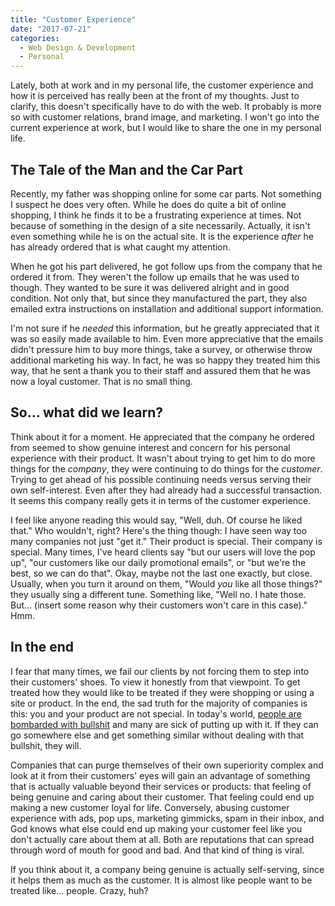 ```yaml
---
title: "Customer Experience"
date: "2017-07-21"
categories:
  - Web Design & Development
  - Personal
---
```


Lately, both at work and in my personal life, the customer experience and how it is perceived has really been at the front of my thoughts. Just to clarify, this doesn't specifically have to do with the web. It probably is more so with customer relations, brand image, and marketing. I won't go into the current experience at work, but I would like to share the one in my personal life.

## The Tale of the Man and the Car Part

Recently, my father was shopping online for some car parts. Not something I suspect he does very often. While he does do quite a bit of online shopping, I think he finds it to be a frustrating experience at times. Not because of something in the design of a site necessarily. Actually, it isn't even something while he is on the actual site. It is the experience _after_ he has already ordered that is what caught my attention.

When he got his part delivered, he got follow ups from the company that he ordered it from. They weren't the follow up emails that he was used to though. They wanted to be sure it was delivered alright and in good condition. Not only that, but since they manufactured the part, they also emailed extra instructions on installation and additional support information.

I'm not sure if he _needed_ this information, but he greatly appreciated that it was so easily made available to him. Even more appreciative that the emails didn't pressure him to buy more things, take a survey, or otherwise throw additional marketing his way. In fact, he was so happy they treated him this way, that he sent a thank you to their staff and assured them that he was now a loyal customer. That is no small thing.

## So... what did we learn?

Think about it for a moment. He appreciated that the company he ordered from seemed to show genuine interest and concern for his personal experience with their product. It wasn't about trying to get him to do more things for the _company_, they were continuing to do things for the _customer_. Trying to get ahead of his possible continuing needs versus serving their own self-interest. Even after they had already had a successful transaction. It seems this company really gets it in terms of the customer experience.

I feel like anyone reading this would say, "Well, duh. Of course he liked that." Who wouldn't, right? Here's the thing though: I have seen way too many companies not just "get it." Their product is special. Their company is special. Many times, I've heard clients say "but our users will love the pop up", "our customers like our daily promotional emails", or "but we're the best, so we can do that". Okay, maybe not the last one exactly, but close. Usually, when you turn it around on them, "Would _you_ like all those things?" they usually sing a different tune. Something like, "Well no. I hate those. But... (insert some reason why their customers won't care in this case)." Hmm.

## In the end

I fear that many times, we fail our clients by not forcing them to step into their customers' shoes. To view it honestly from that viewpoint. To get treated how they would like to be treated if they were shopping or using a site or product. In the end, the sad truth for the majority of companies is this: you and your product are not special. In today's world, [people are bombarded with bullshit](http://deathtobullshit.com/) and many are sick of putting up with it. If they can go somewhere else and get something similar without dealing with that bullshit, they will.

Companies that can purge themselves of their own superiority complex and look at it from their customers' eyes will gain an advantage of something that is actually valuable beyond their services or products: that feeling of being genuine and caring about their customer. That feeling could end up making a new customer loyal for life. Conversely, abusing customer experience with ads, pop ups, marketing gimmicks, spam in their inbox, and God knows what else could end up making your customer feel like you don't actually care about them at all. Both are reputations that can spread through word of mouth for good and bad. And that kind of thing is viral.

If you think about it, a company being genuine is actually self-serving, since it helps them as much as the customer. It is almost like people want to be treated like... people. Crazy, huh?

